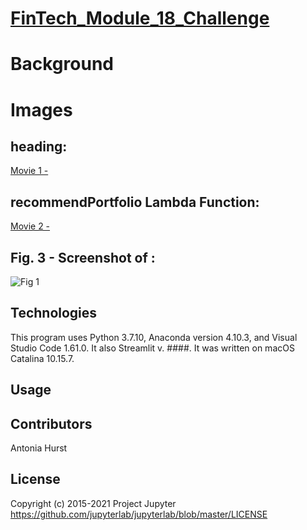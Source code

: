 
# [FinTech_Module_18_Challenge](https://github.com/toniahurst/FinTech_Module_18_Challenge)

# Background

# Images

## heading: 

[Movie 1 - ](https://github.com/toniahurst/FinTech_Module_18_Challenge/)

## recommendPortfolio Lambda Function: 

[Movie 2 - ](https://github.com/toniahurst/FinTech_Module_18_Challenge)

## Fig. 3 - Screenshot of : 

![Fig 1](https://github.com/toniahurst/FinTech_Module_18_Challenge/)


## Technologies

This program uses Python 3.7.10, Anaconda version 4.10.3, and Visual Studio Code 1.61.0. It also Streamlit v. ####. It was written on macOS Catalina 10.15.7.

## Usage


## Contributors

Antonia Hurst

## License
Copyright (c) 2015-2021 Project Jupyter https://github.com/jupyterlab/jupyterlab/blob/master/LICENSE



